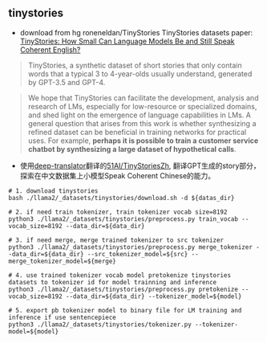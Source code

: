 ## tinystories
- download from hg roneneldan/TinyStories TinyStories datasets 
paper: [TinyStories: How Small Can Language Models Be and Still Speak Coherent English?](https://arxiv.org/pdf/2305.07759.pdf)
> TinyStories, a synthetic dataset of short stories that only contain words that a typical
3 to 4-year-olds usually understand, generated by GPT-3.5 and GPT-4.

> We hope that TinyStories can facilitate the development, analysis and research of LMs, especially for low-resource
or specialized domains, and shed light on the emergence of language capabilities in LMs. A general question that
arises from this work is whether synthesizing a refined dataset can be beneficial in training networks for practical
uses. For example, **perhaps it is possible to train a customer service chatbot by synthesizing a large dataset of hypothetical calls**.

- 使用[deep-translator](https://github.com/nidhaloff/deep-translator)翻译的[51AI/TinyStoriesZh](https://huggingface.co/datasets/52AI/TinyStoriesZh), 翻译GPT生成的story部分，探索在中文数据集上小模型Speak Coherent Chinese的能力。 


```shell
# 1. download tinystories
bash ./llama2/_datasets/tinystories/download.sh -d ${datas_dir}

# 2. if need train tokenizer, train tokenizer vocab size=8192
python3 ./llama2/_datasets/tinystories/preprocess.py train_vocab --vocab_size=8192 --data_dir=${data_dir}

# 3. if need merge, merge trained tokenizer to src tokenizer
python3 ./llama2/_datasets/tinystories/preprocess.py merge_tokenizer --data_dir=${data_dir} --src_tokenizer_model=${src} --merge_tokenizer_model=${merge}

# 4. use trained tokenizer vocab model pretokenize tinystories datasets to tokenizer id for model trainning and inference
python3 ./llama2/_datasets/tinystories/preprocess.py pretokenize --vocab_size=8192 --data_dir=${data_dir} --tokenizer_model=${model}

# 5. export pb tokenizer model to binary file for LM training and inference if use sentencepiece
python3 ./llama2/_datasets/tinystories/tokenizer.py --tokenizer-model=${model}
```